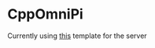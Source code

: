 # CppOmniPi

Currently using [this](https://github.com/sozonome/vite-react-chakra-starter) template for the server